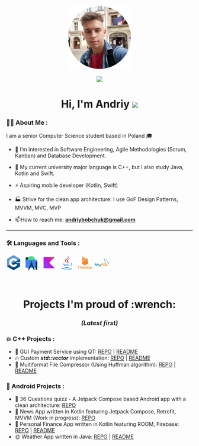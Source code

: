 <div id="header" align="center" padding="500">
  <img src="circle_icon.png" width="170"/>
  
<div id="badges">
<br>
  <a href="https://andriybobchuk.com/">
    <img src="https://img.shields.io/badge/MyWebsite-andriybobchuk.com-lightgreen"/>
  </a>
</div>
<h1>
  Hi, I'm Andriy
  <img src="https://media.giphy.com/media/hvRJCLFzcasrR4ia7z/giphy.gif" width="30px"/>
</h1>
</div>


### :man_technologist: About Me :
I am a senior Computer Science student based in Poland :mortar_board:
- :telescope: I’m interested in Software Engineering, Agile Methodologies (Scrum, Kanban) and Database Development.

- :seedling: My current university major language is C++, but I also study Java, Kotlin and Swift.

- :zap: Aspiring mobile developer (Kotlin, Swift)

- :factory: Strive for the clean app architecture: I use GoF Design Patterns, MVVM, MVC, MVP

- :mailbox:How to reach me: **andriybobchuk@gmail.com**

---

### :hammer_and_wrench: Languages and Tools :

<div>
  <img src="https://github.com/devicons/devicon/blob/master/icons/cplusplus/cplusplus-original.svg" title="C++" alt="C++" width="40" height="40"/>&nbsp;
  <img src="https://github.com/devicons/devicon/blob/master/icons/androidstudio/androidstudio-original.svg" title="androidstudio" alt="androidstudio" width="40" height="40"/>&nbsp;
  <img src="https://github.com/devicons/devicon/blob/master/icons/kotlin/kotlin-original.svg" title="Java" alt="Java" width="40" height="40"/>&nbsp;
  <img src="https://github.com/devicons/devicon/blob/master/icons/java/java-original.svg" title="Java" alt="Java" width="40" height="40"/>&nbsp;
  <img src="https://github.com/devicons/devicon/blob/master/icons/firebase/firebase-plain-wordmark.svg" title="Firebase" alt="Firebase" width="40" height="40"/>&nbsp;
  <img src="https://github.com/devicons/devicon/blob/master/icons/mysql/mysql-original-wordmark.svg" title="MySQL"  alt="MySQL" width="40" height="40"/>&nbsp;
</div>


<div id="anotherheader" align="center" padding="500">
<h1>
<br>
  Projects I'm proud of :wrench:
</h1>
<h3>
<i>(Latest first)</i>
</h3>
</div>

###  :collision: C++ Projects :

- :money_with_wings: GUI Payment Service using QT: [REPO](https://github.com/andriybobchuk/PaymentService/tree/main/Project/PaymentServiceWithQt) | [README](https://github.com/andriybobchuk/PaymentService/blob/main/Project/PaymentServiceWithQt/README.pdf)
- :fire: Custom ***std::vector*** implementation: [REPO](https://github.com/andriybobchuk/Vector) | [README](https://github.com/andriybobchuk/Vector/blob/main/README.pdf)
- :wrench: Multiformat File Compressor (Using Huffman algorithm): [REPO](https://github.com/andriybobchuk/Huffman) | [README](https://github.com/andriybobchuk/Huffman/blob/master/DOCUMENTATION.pdf)


### :robot: Android Projects :

- :cactus: 36 Questions quizz - A Jetpack Compose based Android app with a clean architecture: [REPO](https://github.com/andriybobchuk/36-Questions)
- :love_letter: News App written in Kotlin featuring Jetpack Compose, Retrofit, MVVM (Work in progress): [REPO](https://github.com/andriybobchuk/NewsApp)
- :money_with_wings: Personal Finance App written in Kotlin featuring ROOM, Firebase: [REPO](https://github.com/andriybobchuk/Ins-n-Outs) | [README](https://github.com/andriybobchuk/Ins-n-Outs#insnouts)
- :sun_with_face: Weather App written in Java: [REPO](https://github.com/andriybobchuk/Weather) | [README](https://github.com/andriybobchuk/Weather#the-weather)
